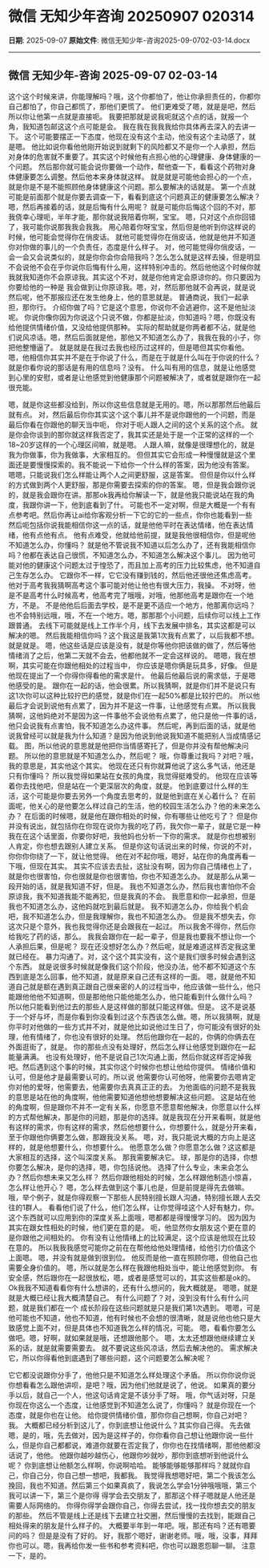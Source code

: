 # 微信 无知少年咨询 20250907 020314

**日期**: 2025-09-07
**原始文件**: 微信无知少年-咨询2025-09-0702-03-14.docx

---

## 微信 无知少年-咨询 2025-09-07 02-03-14

这个这个时候来讲，你能理解吗？哦，这个你都怕了，他让你承担责任的，你都你自己都怕了，你自己都慌了，那他们更慌了。
他们更难受了嗯，就是是吧，然后所以你让他第一点就是直接呃。
我要把那就是说我呃就这个点的话，就报一个角，我知道包邮这这个点可能是会。
我在我在我我我给你具体再去深入的去讲一下。
这个可能要摆正一下态度，他现在没有这个主动，他没有这个主动感了，就是嗯。
他比如说你看他他刚开始说到就剩下的风险都又不是你一个人承担，然后对身体的危害就不重要了。其实这个时候他有点担心他的心理健康、身体健康的一个问题。
然后那你就可能会说你要做一个动作，帮他查一下，看看这个药物对身体健康要怎么调整。然后他本来身体就这样。
就是就是可能他会担心的一个点，就是你是不是不能照顾他身体健康这个问题。那么要解决的话就是。
第一个点就可能是前面那个就是你要去调查一下，看看到底这个问题真正的健康要怎么解决？嗯，然后再接着的话，就是后悔有什么用呢？
就是可能你后悔这个回的不对，那我侥幸心理呃，半年才能，那你就说我陪着你啊，宝宝。
嗯，只对这个点你回错了，我可能你说那我我会我我。
用心陪着你呀宝宝，然后但是他听到你这样说的时候，他可能会觉得你在俏皮话。
就他可能觉得你在俏皮话，他就是他并不知道你对你做的事儿的一个负责任，态度是什么样子。
对，他可能觉得你俏皮话，一会一会又会说类似的，就是你你会你会陪我吗？怎么怎么就是这样去操，但是明显不会说他不会在乎你说你后悔有什么用，这样特别冲击的。然后他他这个时候你就我就我知道你不会原谅我。其实这个不对，就是你他肯定会原谅你的。你只要因为你要给他的一种是
我会做到让你原谅我。嗯，对，然后那他就不会再说，就是说然后呢，他不那报应还在发生他身上，他的意思就是。
普通商说，我们一起承担，那你行。
介绍你做了吗？它是这个意思，你说你不会逃避你，这不是他扯淡呢。
你说你像你因为你说这个只说不做，你都是扯淡，你知道吗？嗯，你既没有给他提供情绪价值，又没给他提供那种。
实际的帮助就是你两者都不沾，就是他们说风凉话。嗯，然后后面就是他，那他又不知道怎么办了，我我在我的小子，你把他整懵逼了。
就是就是在我过去我也经历过这样的，但是嗯但其实你看他。
嗯，他相信你其实并不是在于你说了什么，而是在于就是什么叫在于你说的什么？就是你看你说的那话是有用的信息吗？没有。
什么叫有用的信息，就是让他感觉到心里的安慰，或者是让他感觉到他健康那个问题被解决了，或者就是跟你在一起很充能。

嗯，就是你这些都没给到，所以你这些信息就是无用的。嗯，所以那那然后他最后就有点。
对，然后最后你你其实这个这个事儿并不是说你跟他的一个问题，而是最后你看在你跟他的聊天当中呃，
你对于呃人跟人之间的这个关系的这个点。
就是你会你谈到的那你就这样我否定了，我其实还是处于是一个正常的这样的一个18~20岁这样的一个心理区间嘛，就是嗯。
人跟人嘛，就像是很理想化的，就是我为你做事，你为我做事，大家相互的。
但但其实它会形成一种慢慢就是这个里面还是要慢慢探索的。我不能说一下给你一个什么样的答案，因为他没有答案。
嗯嗯，只能说我们怎么样能让两个人之间更舒服，这是答案。
但但是你以什么样的方式做到两个人更舒服，那是你需要去探索的你的答案。
嗯，但是我会跟你说的，就是我会跟你在讲。那那ok我再给你解读一下，就是他我只能说站在我的角度，我跟你讲一下，他到底看到了什。
可能也不一定对啊，但是大概是一个有有点参考吧。然后你再让ai给你客观分析一下它的它的一些点，你你也能看到一些
然后呃包括你说我能相信你这一点的话，就是他他平时在表达情绪，他在表达情绪，他有点他有点。
他有点难受，他就给他前提，就是我他很相信你，但是呢他不知道怎么办，你懂吗？
就是他不管说我不知道以后怎么办了，还有我能相信你吗？他都在表达自己很慌，不知道怎么办，不知道怎么解决这个事儿。
因为他可能对他的健康这个问题太过于惶恐了，而且加上高考的压力比较焦虑，他不知道自己生存怎么办。
它跟你不一样，它它没有赚到钱的，然后他还很他还焦虑高考。他对于高考我我猜啊高考这个事可能对他让他也有很大压力，我操。
不对呀，他是不是高考什么时候高考，他高考完了哦哦，对哦，他那他高考是跟你在一个地方，不是。
不是他他后后面去学校，是不是更不适应一个地方，他那离你远吗？
也不会特别远哦，哦，不在一个地方。嗯，那那那个小问题，后续你可以线上工作跟普通。
去线下可能就是线上工作半个月，线下去发展中排名，其实这都是可以解决的嗯。
然后我能相信你吗？这个我这是我第1次我有点累了，以后我都不想。
就是就是。
嗯，他这些话是应该是没有，就是你等他你把该做的做了，然后等他情绪消了之后，他第二天就不会去，他都他就不一定会这样说的。
嗯嗯，我在想啊，其实可能在你跟他相处的过程当中，
你应该是嗯你俩是玩具多，好像。
但是他现在提出了一个你得你得看他的需求是什。
他最后他最后说的需求低，于是嗯他感受的是。
跟你在一起的话，他会很累。所以我猜啊，就是你们并不是说只有这1次你可以这种比较拧巴的感觉，就是你们在一起50%都是比较拧巴的。
所以他最后才会说到说他有点累了，因为并不是这一件事，让他感觉有点累。
所以我我猜啊，这他妈绝对不是因为这一件事他不会说他有点累了，他只是他一件事的话，他只会说我有点害怕，我不知道怎么办这件事。
然后呢，再到后面的话，就是他说我曾经可以就是我为什么知道？是因为他说到他说我知道不能把别人当成情感记载。
图，所以他说的意思就是他把你当情感寄托了，但是你并没有帮他解决问题。
所以他的意思就是不知道怎么办，然后呢？
哦，你尊重过我吗？对吧？哦，我的意思是，其实他这个其实。
他现在还只有你就算他说了这么多气话，他还是只有你懂吗？
所以我觉得如果站在女孩的角度，我觉得挺难受的。
他现在应该等着你去找他吧，但是站在一个更深层次的角度，就是。
他到底要过什么样的生活，这个可能是你要去另外一个角度去思考的，就是他到底在关心着什么？
在前面呢，他关心的是他要怎么样过自己的生活，他的校园生活怎么办？他的未来怎么办？
在后面的时候嗯，就是他在跟你相处的时候，你有哪些让他吃亏了？
但是你并没有说出，就包括你在你现在说你为我的吃了药，我欠你一辈子，就是它是一种
我在在这个话里面，你要你好吧，我他妈也分析一下你的需求。
就是你也想被别人肯定，你也想去跟别人建立关系。
但是你这句话说出来的时候，你说的不对，你你你你绕了一下，就让他觉得。
他在对不起你哦，嗯好，站在你的角度再看一下哦，但现在其实。
其实不应该去去扯，这扯没有啊，因为你自己情绪也上了，就是你也很害怕，你也很就是你也很害怕，你也不知道怎么办。
就是那么从第一段开始的话，就是我知道不好，但是。
我也不知道怎么办，然后我也害怕你不会原谅我，我不知道我能不能再犯，但是我真的不会。
我愿意和你一起承担，但是我也不知道怎么办，这他妈就吃到最后就是。
我不知道怎么办，你给我个机会吧，我不知道怎么办，但是我理解你，我也不知道怎么办。
但是我不想失去，你这次只是个意外，我也我觉得你还是会跟我在一起过。
所以我舍不得你，然后你给我吃了药的话，那么。
我我会跟你在一起一辈子，但是我也要我不想让你一个人承担后果，但是呢？
现在还没想好怎么办？然后呢，就是难道这样否定我这里就已经在。
暴力沟通了。对，这个这个其实没有，这个是我们很多时候会遇到这个东西。
就是说很多时候就是像我们这个阶段，他没办法，他不都不知道这个东西到底是怎么回事，他不知道，就是原来自己还有这样的一面。
嗯，就是他不知道自己就是额在遇到真正跟自己很亲密的人的过程当中，他应该做一些什么，他只能跟他他他不知道啊，但是那他他只能他能怎么办，他只能看到什么做什么吗？
所以他只能看到他过去的那些人是这样做的那就只能这样做。但是。
这不是说基于一个好与坏，而是你看到你没看到过这个东西该怎么做。嗯，所以我猜啊，就是你平时对他做的一些方式并不对，就是他比如说他过生日了，你可能没有很好的处理，他有情绪了，你也没有很好的处理。
然后他跟你在一起的，你俩的你俩去在外面逛街了，就是。
你的那些点没有处理好，然后怎么样让他感觉到跟你在一起能量满满。
也没有处理好，他不是说自己1次沟通上面，然后你就这样否定掉我吧。然后遇到这个事的时候，其实你这个时候你也想让他给你提供。
情绪价值和认可，但是他才是最需要认可的。所以说
他需要你认可他呀，他需要你去嗯肯定你对他的爱呀，他需要去，他需要你去真真正正的去。
为他面临的问题不是我我的意思是站在他的角度啊，他他需要知道他想他想要解决这些问题。
这是站在他的角度啊，但是跟你不并不一定有关系，你愿意不愿意帮他解决，你愿意以什么样的方式帮他解决，那是你的问题，那是你的选择。就是我现在分开来看啊，就是他有这样的需求，你有这样的需求，然后他想要什么，你想要什么，就是分开来看，至于你跟他你俩要怎么做，那跟我没关系。
嗯，对，我只能说大概的方向上是这样的，就是他想要什么，你想要什么。
他愿意怎么做？你愿意怎么做？这这都是大家相互的选择，这个叫深度关系。
那我需要解决它。
球，那是你的选择，你想你要怎么解决，是你的选择，嗯，你包括说他。
选择了什么专业，未来会怎么办？然后你想未来又怎么样？
然后你跟他相处的时候，怎么样跟他制造小惊喜，怎么样让他开心？
嗯，怎么样去做到这个事儿也是，但是前提是得先去做嘛。
哦，举个例子，就是你得观察一下那些人民特别擅长跟人沟通，特别擅长跟人去交往的1群人。
看看他们说了什么，他们怎么样，让你觉得哇这个人好有魅力，你。
这个东西就可以应用到你的深度关系上面哦，嗯都都是得慢慢学习的。
因为因为其实在跟女性相处的时候，他们更在意的是。
呃，他显然你女朋友这个更在意的是你跟他之间相处的。
你有没有让他情绪上的比较满足，这个应该是他现在比较在意的。
所以我我我感觉可能你之前在在帮他给他处理情绪，给他引力价值这个上面嗯。
嗯，并没有就是做到很到位。
他反而是他一直在照顾你嗯，但他自己也需要全身价值的。
嗯，所以就是怎么样在我跟他相处当中，能让他感觉到你。
有安全感，然后跟你在一起很放松，嗯，或者是感觉可以的，其实这些都是ok的。
Ok我我不知道看看你有什么想讲的，还有什么想问的，我大概就是。
嗯嗯，就是就是大概已经让我大概清楚自己。
有什么问题了？对，没到没有什么有什么问题，就是我们都在一个
成长阶段在这些问题就是只是我们第1次遇到。
嗯嗯，可是他可能也不知道，他也不知道，他有时候也不会想的很清晰，就是说他也他只是大致感觉上面不对，但是具体也不知道我怎么样的情况，可能。
嗯，看看你要怎么做吧。嗯，好啊，就如果就是哦，还想跟他那个。
嗯，太太还想跟他继续建立关系的话，就是就需要需要去。
就不要说这些风凉话，然后去解决他的。
需求解决它，所以你得看他到底遇到了哪些问题，这个问题要怎么解决呢？

它它都没说跟你分手了，他他只是不知道怎么样处理这个矛盾。
所以你你说你说你想看看怎么跟他讲呗，是吧？哦，因为他们他就是说了，他说。
如果真的要分手以后，就自己一个人，他这句话肯定是不该分手了呀。
哦，你气话对呀，只是你现在你这么一个态度，让他感觉到不知道怎么说了，你懂吗？
就是你现在一个态度，就是你也在让他。
给你提供情绪价值，那你你自己想啊，你自己对吧？我。
大概都已经分析到这儿了，你到底想让他说什么？其实你自己得。
先去做嗯，是的，哦，先去做对，因为是这样子的，你你看你自己想让他跟你说一些什么，但是你自己都都说，难道你就要在否定我了，你你也在找情绪啊，那他他都没话说了，他他。
他跟你越吵越伤心，他跟你吵就吵，那你到底想听到他说什么呢？
你到底想让他额怎么样啊，你说啊哈哈。
能够能够能够那样吗？就就你自己，你自己分，你自己想一想吧，我都我。
我觉得我想嗯好吧，第二个我该怎么挽回，我也不知道。然后第三个如果真疯了，我说怎么学会1分钟哦哦哦，第三个我可以讲一下，第三个是你得
得学会去交朋友了，那那这个样子嗯就是人他还是需要人际网络的。
你得你得学会跟你自己，你得去尝试，找一找你想去交的朋友的那些。
然后不管是线上还是线下去建立社交圈，然后慢慢的去找到，能跟自己相处得来的朋友是什么样子的。
大概要半年到一年吧。哦，那还有吗？还有嗯要问的吗？
但是是没有了好的。
好，我那个嗯好，谢谢老师。哦，哦，没事，拜拜你也可以。嗯，我再给你发一些书和参考资料吧，你也可以跟恩怨聊一聊。
注意一下，是的。

